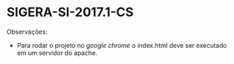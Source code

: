 # SIGERA-SI-2017.1-CS

Observações: 
- Para rodar o projeto no *google chrome* o index.html deve ser executado em um servidor do apache.
